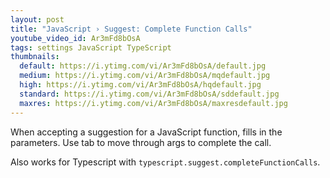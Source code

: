 ```yaml
---
layout: post
title: "JavaScript › Suggest: Complete Function Calls"
youtube_video_id: Ar3mFd8bOsA
tags: settings JavaScript TypeScript
thumbnails:
  default: https://i.ytimg.com/vi/Ar3mFd8bOsA/default.jpg
  medium: https://i.ytimg.com/vi/Ar3mFd8bOsA/mqdefault.jpg
  high: https://i.ytimg.com/vi/Ar3mFd8bOsA/hqdefault.jpg
  standard: https://i.ytimg.com/vi/Ar3mFd8bOsA/sddefault.jpg
  maxres: https://i.ytimg.com/vi/Ar3mFd8bOsA/maxresdefault.jpg
---
```


When accepting a suggestion for a JavaScript function, fills in the parameters. Use tab to move through args to complete the call.

Also works for Typescript with `typescript.suggest.completeFunctionCalls`.
